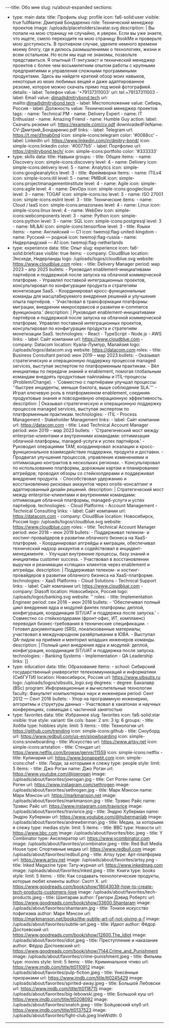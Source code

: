 ---title: Обо мне
slug: ru/about-expanded
sections:
  - type: main
    data:
      title: Профиль
      slug: profile
      icon: fa6-solid:user
      visible: true
      fullName: Дмитрий Бондаренко
      role: Технический менеджер проектов
      image: /uploads/placeholders/avatar.svg
      description: |
        Вы попали на мою страницу не случайно, я уверен. Если вы уже знаете, что ищете, смело переходите на мою страницу BookMe и проверьте мою доступность. В противном случае, уделите немного времени моему блогу, где я делюсь размышлениями о технологиях, жизни и всем остальном.
        Но если мы еще не знакомы, позвольте представиться. Я опытный IT-энтузиаст и технический менеджер проектов с более чем восьмилетним опытом работы с крупными предприятиями и управления сложными программными продуктами. Здесь вы найдете краткий обзор моих навыков, некоторые из моих любимых вещей и даже адаптированное резюме, которое можно скачать прямо под моей фотографией.
      details:
        - label: Телефон
          value: '+79137311003'
          url: tel:+79137311003
        - label: Email
          value: dima@dmitrybond.tech
          url: mailto:dima@dmitrybond.tech
        - label: Местоположение
          value: Сибирь, Россия
        - label: Должность
          value: Технический менеджер проектов
      tags:
        - name: Technical PM
        - name: Delivery Expert
        - name: IT Enthusiast
        - name: Amazing Friend
        - name: Humble Guy
      action:
        label: Скачать резюме
        url: https://example.com/cv.pdf
        downloadedFileName: CV-Дмитрий_Бондаренко.pdf
      links:
        - label: Telegram
          url: https://t.me/d1mab0nd
          icon: simple-icons:telegram
          color: '#0088cc'
        - label: LinkedIn
          url: https://www.linkedin.com/in/dmitry-bond/
          icon: simple-icons:linkedin
          color: '#0077b5'
        - label: Портфолио
          url: https://dmitrybond.tech/
          icon: simple-icons:portfolio
          color: '#333333'
  - type: skills
    data:
      title: Навыки
      groups:
        - title: Общее
          items:
            - name: Discovery
              icon: simple-icons:discovery
              level: 4
            - name: Delivery
              icon: simple-icons:delivery
              level: 5
            - name: Analytics
              icon: simple-icons:googleanalytics
              level: 3
        - title: Фреймворки
          items:
            - name: ITILv4
              icon: simple-icons:itil
              level: 5
            - name: PMBoK
              icon: simple-icons:projectmanagementinstitute
              level: 4
            - name: Agile
              icon: simple-icons:agile
              level: 4
            - name: DevOps
              icon: simple-icons:googlecloud
              level: 3
            - name: TOGAF
              icon: simple-icons:iso
              level: 3
            - name: ISO 27001
              icon: simple-icons:eslint
              level: 3
        - title: Технические
          items:
            - name: Cloud / IaaS
              icon: simple-icons:amazonaws
              level: 4
            - name: Linux
              icon: simple-icons:linux
              level: 4
            - name: WebDev
              icon: simple-icons:webcomponents
              level: 3
            - name: Python
              icon: simple-icons:python
              level: 3
            - name: SQL
              icon: simple-icons:postgresql
              level: 3
            - name: ML&AI
              icon: simple-icons:tensorflow
              level: 3
        - title: Языки
          items:
            - name: Английский — C1
              icon: twemoji:flag-united-kingdom
            - name: Русский — родной
              icon: twemoji:flag-russia
            - name: Нидерландский — A1
              icon: twemoji:flag-netherlands
  - type: experience
    data:
      title: Опыт
      slug: experience
      icon: fa6-solid:briefcase
      visible: true
      items:
        - company: CloudBlue
          location: Энсхеде, Нидерланды
          logo: /uploads/logos/cloudblue.svg
          website: https://www.cloudblue.com
          roles:
            - title: Delivery Manager
              period: мар 2023 – апр 2025
              bullets:
                - Руководил enablement-инициативами партнёров и поддержкой после запуска на облачной коммерческой платформе.
                - Управлял поставкой интеграционных проектов, консультировал по конфигурации продукта и стратегиям монетизации SaaS.
                - Координировал кросс-функциональные команды для масштабируемого внедрения решений и улучшения опыта партнёров.
                - 'Участвовал в трансформации платформы: миграции, внедрении микросервисов и развитии e-commerce функционала.'
              description: |
                Руководил enablement-инициативами партнёров и поддержкой после запуска на облачной коммерческой платформе. 
                Управлял поставкой интеграционных проектов, консультировал по конфигурации продукта и стратегиям монетизации SaaS.
              technologies:
                - React
                - TypeScript
                - Node.js
                - AWS
              links:
                - label: Сайт компании
                  url: https://www.cloudblue.com
        - company: Datacom
          location: Куала-Лумпур, Малайзия
          logo: /uploads/logos/datacom.svg
          website: https://datacom.com
          roles:
            - title: Business Consultant
              period: июн 2019 – мар 2023
              bullets:
                - Оказывал стратегическую и операционную поддержку процессов managed services, выступая экспертом по платформенным практикам.
                - Вёл инициативы по передаче знаний и enablement, помогая глобальным командам внедрять продуктовые пайплайны и ITIL-процессы (Problem/Change).
                - 'Совместно с партнёрами улучшал процессы: ''быстрее инциденты, меньше бэклога, выше соблюдение SLA.'''
                - Играл ключевую роль в платформенном enablement, соединяя продуктовые знания и повседневную операционную эффективность.
              description: |
                Оказывал стратегическую и операционную поддержку процессов managed services, выступая экспертом по платформенным практикам.
              technologies:
                - ITIL
                - Process Management
                - Stakeholder Management
              links:
                - label: Сайт компании
                  url: https://datacom.com
            - title: Lead Technical Account Manager
              period: июн 2019 – мар 2023
              bullets:
                - 'Стратегический мост между enterprise-клиентами и внутренними командами: оптимизация облачной платформы, managed-услуги и успех партнёров.'
                - Руководил операциями TAM, координировал эскалации и кросс-функциональное взаимодействие поддержки, продукта и доставки.
                - Продвигал улучшения процессов, управление изменениями и оптимизацию контрактов в нескольких регионах.
                - Консультировал по использованию платформы, дорожным картам и планированию апгрейдов; проводил обзоры со стейкхолдерами и поддерживал внедрение продукта.
                - Способствовал удержанию и восстановлению рисковых аккаунтов через onsite-консалтинг и адаптированный дизайн решений.
              description: |
                Стратегический мост между enterprise-клиентами и внутренними командами: оптимизация облачной платформы, managed-услуги и успех партнёров.
              technologies:
                - Cloud Platforms
                - Account Management
                - Technical Consulting
              links:
                - label: Сайт компании
                  url: https://datacom.com
        - company: CloudBlue
          location: Новосибирск, Россия
          logo: /uploads/logos/cloudblue.svg
          website: https://www.cloudblue.com
          roles:
            - title: Technical Account Manager
              period: июн 2018 – июн 2019
              bullets:
                - Поддерживал телеком- и хостинг-провайдеров в развитии облачного бизнеса на XaaS-платформе.
                - Координировал апгрейды и миграции, обеспечивал технический надзор аккаунтов и содействовал в инцидент-менеджменте.
                - Улучшал внутренние процессы, базу знаний и инициативы customer success.
                - Участвовал в восстановлении выручки и реанимации «спящих» клиентов через enablement и апгрейды.
              description: |
                Поддерживал телеком- и хостинг-провайдеров в развитии облачного бизнеса на XaaS-платформе.
              technologies:
                - XaaS Platforms
                - Cloud Solutions
                - Technical Support
              links:
                - label: Сайт компании
                  url: https://www.cloudblue.com
        - company: Diasoft
          location: Новосибирск, Россия
          logo: /uploads/logos/banking.svg
          website: ''
          roles:
            - title: Implementation Engineer
              period: сен 2016 – июн 2018
              bullets:
                - 'Обеспечивал полный цикл внедрения ядра и модулей финтех платформы: деплой, конфигурация, координация SIT/UAT и поддержка после запуска.'
                - Совместно со стейкхолдерами (фронт-офис, ИТ, комплаенс) переводил бизнес-требования в технические спецификации.
                - Готовил документацию (SRS), локализованные материалы; участвовал в международном развёртывании в ЮВА.
                - Выступал QA-лидом на приёмке и менторил младших инженеров команды.
              description: |
                Полный цикл внедрения ядра и модулей: деплой, конфигурация, координация SIT/UAT и поддержка после запуска.
              technologies:
                - Banking Systems
                - Implementation
                - QA Leadership
              links: []
  - type: education
    data:
      title: Образование
      items:
        - school: Сибирский государственный университет телекоммуникаций и информатики (СибГУТИ)
          location: Новосибирск, Россия
          url: https://www.sibsutis.ru
          logo: /uploads/logos/sibsutis_logo.svg
          degrees:
            - degree: Бакалавр (BSc)
              program: Информационные и вычислительные технологии
              faculty: Факультет компьютерных наук и инженерии
              period: Сент 2012 — Сент 2016
              bullets:
                - Упор на программную инженерию, алгоритмы и структуры данных
                - Участвовал в хакатонах и научных конференциях, совмещая с частичной занятостью
  - type: favorites
    data:
      title: Избранное
      slug: favorites
      icon: fa6-solid:star
      visible: true
      style:
        variant: tile
        cols:
          base: 2
          sm: 3
          lg: 6
      groups:
        - title: Хобби
          type: hobbies
          style:
            limit: 5
          items:
            - title: Технологии
              url: https://github.com/trending
              icon: simple-icons:github
            - title: Сноуборд
              url: https://www.redbull.com/us-en/snowboarding
              icon: simple-icons:snowboarding
            - title: Искусство
              url: https://www.artsy.net
              icon: simple-icons:artstation
            - title: Стендап
              url: https://www.netflix.com/browse/genre/11559
              icon: simple-icons:netflix
            - title: Кулинария
              url: https://www.bonappetit.com
              icon: simple-icons:chef
        - title: Люди, за которыми я слежу
          type: people
          style:
            limit: 5
          items:
            - title: Джо Роган
              name: Джо Роган
              url: https://www.youtube.com/@joerogan
              image: /uploads/about/favorites/joerogan.jpg
            - title: Сет Роген
              name: Сет Роген
              url: https://www.instagram.com/sethrogen
              image: /uploads/about/favorites/sethrogen.jpg
            - title: Марк Мэнсон
              name: Марк Мэнсон
              url: https://markmanson.net
              image: /uploads/about/favorites/markmanson.jpg
            - title: Трэвис Райс
              name: Трэвис Райс
              url: https://www.instagram.com/travisrice
              image: /uploads/about/favorites/travisrice.jpg
            - title: Эндрю Хуберман
              name: Эндрю Хуберман
              url: https://www.youtube.com/@hubermanlab
              image: /uploads/about/favorites/andrewberman.jpg
        - title: Медиа, за которыми я слежу
          type: medias
          style:
            limit: 5
          items:
            - title: BBC
              type: Новости
              url: https://www.bbc.com
              image: /uploads/about/favorites/bbc.jpeg
            - title: Y Combinator
              type: Акселератор
              url: https://www.ycombinator.com
              image: /uploads/about/favorites/ycombinator.jpeg
            - title: Red Bull Media House
              type: Спортивные медиа
              url: https://www.redbull.com
              image: /uploads/about/favorites/redbull.png
            - title: Artsy
              type: Арт-платформа
              url: https://www.artsy.net
              image: /uploads/about/favorites/artsy.png
            - title: Inked Magazine
              type: Тату-журнал
              url: https://www.inkedmag.com
              image: /uploads/about/favorites/inked.jpeg
        - title: Книги
          type: books
          style:
            limit: 5
          items:
            - title: Как создавать технологические продукты, которые любят клиенты
              author: Скотт Х.
              url: https://www.goodreads.com/book/show/18043039-how-to-create-tech-products-customers-love
              image: /uploads/about/favorites/tech-products.jpeg
            - title: Шантарам
              author: Грегори Дэвид Робертс
              url: https://www.goodreads.com/book/show/33600.Shantaram
              image: /uploads/about/favorites/shantaram.jpg
            - title: Тонкое искусство пофигизма
              author: Марк Мэнсон
              url: https://markmanson.net/books/the-subtle-art-of-not-giving-a-f
              image: /uploads/about/favorites/subtle-art.jpeg
            - title: Идиот
              author: Фёдор Достоевский
              url: https://www.goodreads.com/book/show/12600.The_Idiot
              image: /uploads/about/favorites/idiot.jpeg
            - title: Преступление и наказание
              author: Фёдор Достоевский
              url: https://www.goodreads.com/book/show/7144.Crime_and_Punishment
              image: /uploads/about/favorites/crime-punishment.jpeg
        - title: Фильмы
          type: movies
          style:
            limit: 5
          items:
            - title: Криминальное чтиво
              url: https://www.imdb.com/title/tt0110912
              image: /uploads/about/favorites/pulp-fiction.jpeg
            - title: Унесённые призраками
              url: https://www.imdb.com/title/tt0245429
              image: /uploads/about/favorites/spirited-away.jpeg
            - title: Большой Лебовски
              url: https://www.imdb.com/title/tt0118715
              image: /uploads/about/favorites/big-lebowski.jpeg
            - title: Большой куш
              url: https://www.imdb.com/title/tt0208092
              image: /uploads/about/favorites/snatch.jpeg
            - title: Бойцовский клуб
              url: https://www.imdb.com/title/tt0137523
              image: /uploads/about/favorites/fight-club.jpeg
lineWidth: 0
---

